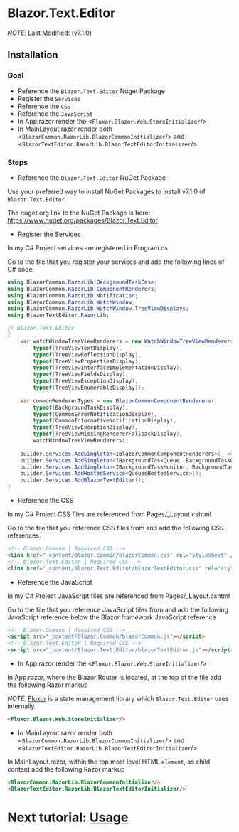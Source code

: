 # Blazor.Text.Editor
*NOTE*: Last Modified: (v7.1.0)

## Installation

### Goal

- Reference the `Blazor.Text.Editor` Nuget Package
- Register the `Services`
- Reference the `CSS`
- Reference the `JavaScript`
- In App.razor render the &lt;`Fluxor.Blazor.Web.StoreInitializer`/&gt;
- In MainLayout.razor render both &lt;`BlazorCommon.RazorLib.BlazorCommonInitializer`/&gt; and &lt;`BlazorTextEditor.RazorLib.BlazorTextEditorInitializer`/&gt;.

### Steps
- Reference the `Blazor.Text.Editor` NuGet Package

Use your preferred way to install NuGet Packages to install v7.1.0 of `Blazor.Text.Editor`.

The nuget.org link to the NuGet Package is here: https://www.nuget.org/packages/Blazor.Text.Editor

- Register the Services

In my C# Project services are registered in Program.cs

Go to the file that you register your services and add the following lines of C# code.

```csharp
using BlazorCommon.RazorLib.BackgroundTaskCase;
using BlazorCommon.RazorLib.ComponentRenderers;
using BlazorCommon.RazorLib.Notification;
using BlazorCommon.RazorLib.WatchWindow;
using BlazorCommon.RazorLib.WatchWindow.TreeViewDisplays;
using BlazorTextEditor.RazorLib;

// Blazor.Text.Editor
{
    var watchWindowTreeViewRenderers = new WatchWindowTreeViewRenderers(
        typeof(TreeViewTextDisplay),
        typeof(TreeViewReflectionDisplay),
        typeof(TreeViewPropertiesDisplay),
        typeof(TreeViewInterfaceImplementationDisplay),
        typeof(TreeViewFieldsDisplay),
        typeof(TreeViewExceptionDisplay),
        typeof(TreeViewEnumerableDisplay));
        
    var commonRendererTypes = new BlazorCommonComponentRenderers(
        typeof(BackgroundTaskDisplay),
        typeof(CommonErrorNotificationDisplay),
        typeof(CommonInformativeNotificationDisplay),
        typeof(TreeViewExceptionDisplay),
        typeof(TreeViewMissingRendererFallbackDisplay),
        watchWindowTreeViewRenderers);
    
    builder.Services.AddSingleton<IBlazorCommonComponentRenderers>(_ => commonRendererTypes);
    builder.Services.AddSingleton<IBackgroundTaskQueue, BackgroundTaskQueue>();
    builder.Services.AddSingleton<IBackgroundTaskMonitor, BackgroundTaskMonitor>();
    builder.Services.AddHostedService<QueuedHostedService>();
    builder.Services.AddBlazorTextEditor();
}
```

- Reference the CSS

In my C# Project CSS files are referenced from Pages/_Layout.cshtml

Go to the file that you reference CSS files from and add the following CSS references.

```html
<!-- Blazor.Common | Required CSS -->
<link href="_content/Blazor.Common/blazorCommon.css" rel="stylesheet" />
<!-- Blazor.Text.Editor | Required CSS -->
<link href="_content/Blazor.Text.Editor/blazorTextEditor.css" rel="stylesheet" />
```

- Reference the JavaScript

In my C# Project JavaScript files are referenced from Pages/_Layout.cshtml

Go to the file that you reference JavaScript files from and add the following JavaScript reference below the Blazor framework JavaScript reference

```html
<!-- Blazor.Common | Required CSS -->
<script src="_content/Blazor.Common/blazorCommon.js"></script>
<!-- Blazor.Text.Editor | Required CSS -->
<script src="_content/Blazor.Text.Editor/blazorTextEditor.js"></script>
```

- In App.razor render the &lt;`Fluxor.Blazor.Web.StoreInitializer`/&gt;

In App.razor, where the Blazor Router is located, at the top of the file add the following Razor markup

*NOTE*: [Fluxor](https://github.com/mrpmorris/Fluxor) is a state management library which `Blazor.Text.Editor` uses internally.

```html
<Fluxor.Blazor.Web.StoreInitializer/>
```

- In MainLayout.razor render both &lt;`BlazorCommon.RazorLib.BlazorCommonInitializer`/&gt; and &lt;`BlazorTextEditor.RazorLib.BlazorTextEditorInitializer`/&gt;.

In MainLayout.razor, within the top most level HTML `element`, as child content add the following Razor markup

```html
<BlazorCommon.RazorLib.BlazorCommonInitializer/>
<BlazorTextEditor.RazorLib.BlazorTextEditorInitializer/>
```

# Next tutorial: [Usage](/Documentation/10_USAGE.md)